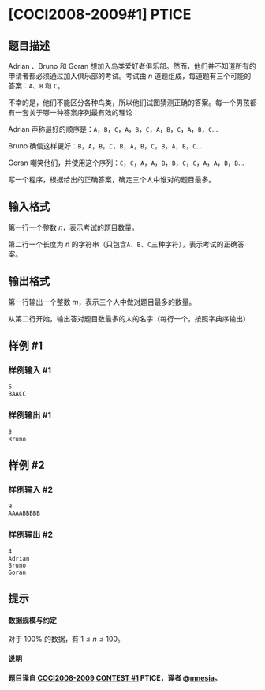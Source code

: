 # [COCI2008-2009#1] PTICE

## 题目描述

Adrian 、Bruno 和 Goran 想加入鸟类爱好者俱乐部。然而，他们并不知道所有的申请者都必须通过加入俱乐部的考试。考试由 $n$ 道题组成，每道题有三个可能的答案：`A`、`B` 和 `C`。

不幸的是，他们不能区分各种鸟类，所以他们试图猜测正确的答案。每一个男孩都有一套关于哪一种答案序列最有效的理论：

Adrian 声称最好的顺序是：`A`，`B`，`C`，`A`，`B`，`C`，`A`，`B`，`C`，`A`，`B`，`C`$\ldots$

Bruno 确信这样更好：`B`，`A`，`B`，`C`，`B`，`A`，`B`，`C`，`B`，`A`，`B`，`C`$\ldots$

Goran 嘲笑他们，并使用这个序列：`C`，`C`，`A`，`A`，`B`，`B`，`C`，`C`，`A`，`A`，`B`，`B`$\ldots$

写一个程序，根据给出的正确答案，确定三个人中谁对的题目最多。

## 输入格式

第一行一个整数 $n$，表示考试的题目数量。

第二行一个长度为 $n$ 的字符串（只包含`A`、`B`、`C`三种字符），表示考试的正确答案。

## 输出格式

第一行输出一个整数 $m$，表示三个人中做对题目最多的数量。

从第二行开始，输出答对题目数最多的人的名字（每行一个，按照字典序输出）

## 样例 #1

### 样例输入 #1
```
5
BAACC
```

### 样例输出 #1

```
3
Bruno
```

## 样例 #2

### 样例输入 #2
```
9
AAAABBBBB
```

### 样例输出 #2

```
4
Adrian
Bruno
Goran
```

## 提示

#### 数据规模与约定
对于 $100\%$ 的数据，有 $1≤n≤100$。
#### 说明
#### 题目译自 [COCI2008-2009](https://hsin.hr/coci/archive/2008_2009/) [CONTEST #1](https://hsin.hr/coci/archive/2008_2009/contest1_tasks.pdf) PTICE，译者 @[mnesia](https://www.luogu.com.cn/user/115711)。
